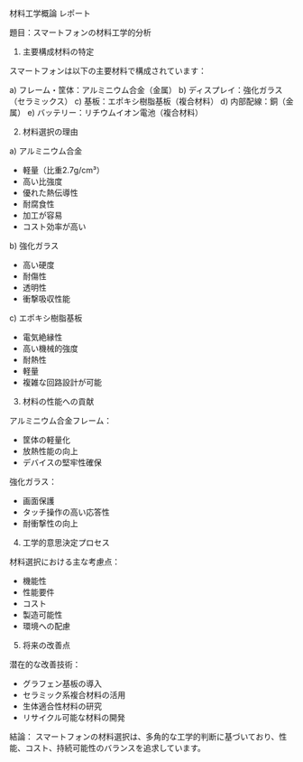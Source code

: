 材料工学概論 レポート

題目：スマートフォンの材料工学的分析

1. 主要構成材料の特定

スマートフォンは以下の主要材料で構成されています：

a) フレーム・筐体：アルミニウム合金（金属）
b) ディスプレイ：強化ガラス（セラミックス）
c) 基板：エポキシ樹脂基板（複合材料）
d) 内部配線：銅（金属）
e) バッテリー：リチウムイオン電池（複合材料）

2. 材料選択の理由

a) アルミニウム合金
- 軽量（比重2.7g/cm³）
- 高い比強度
- 優れた熱伝導性
- 耐腐食性
- 加工が容易
- コスト効率が高い

b) 強化ガラス
- 高い硬度
- 耐傷性
- 透明性
- 衝撃吸収性能

c) エポキシ樹脂基板
- 電気絶縁性
- 高い機械的強度
- 耐熱性
- 軽量
- 複雑な回路設計が可能

3. 材料の性能への貢献

アルミニウム合金フレーム：
- 筐体の軽量化
- 放熱性能の向上
- デバイスの堅牢性確保

強化ガラス：
- 画面保護
- タッチ操作の高い応答性
- 耐衝撃性の向上

4. 工学的意思決定プロセス

材料選択における主な考慮点：
- 機能性
- 性能要件
- コスト
- 製造可能性
- 環境への配慮

5. 将来の改善点

潜在的な改善技術：
- グラフェン基板の導入
- セラミック系複合材料の活用
- 生体適合性材料の研究
- リサイクル可能な材料の開発

結論：
スマートフォンの材料選択は、多角的な工学的判断に基づいており、性能、コスト、持続可能性のバランスを追求しています。